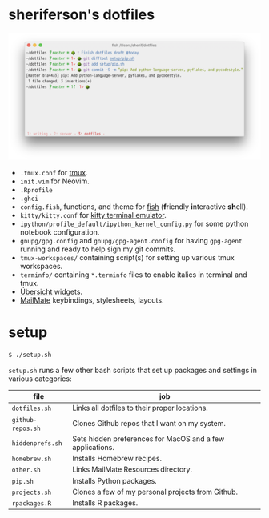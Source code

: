 # sheriferson's dotfiles

![](screenshot.png)

- `.tmux.conf` for [tmux](https://tmux.github.io/ "tmux").
- `init.vim` for Neovim.
- `.Rprofile`
- `.ghci`
- `config.fish`, functions, and theme for [fish](http://fishshell.com/ "fish shell") (**f**riendly **i**nteractive **sh**ell).
- `kitty/kitty.conf` for [kitty terminal emulator](https://github.com/kovidgoyal/kitty/ "kitty terminal emulator").
- `ipython/profile_default/ipython_kernel_config.py` for some python notebook configuration.
- `gnupg/gpg.config` and `gnupg/gpg-agent.config` for having `gpg-agent` running and ready to help sign my git commits.
- `tmux-workspaces/` containing script(s) for setting up various tmux workspaces.
- `terminfo/` containing `*.terminfo` files to enable italics in terminal and tmux.
- [Übersicht](http://tracesof.net/uebersicht/) widgets.
- [MailMate] keybindings, stylesheets, layouts.

[MailMate]: https://freron.com "MailMate IMAP email client"

# setup

```bash
$ ./setup.sh
```

`setup.sh` runs a few other bash scripts that set up packages and settings in various categories:

| file              | job                                                       |
|-------------------|-----------------------------------------------------------|
| `dotfiles.sh`     | Links all dotfiles to their proper locations.             |
| `github-repos.sh` | Clones Github repos that I want on my system.             |
| `hiddenprefs.sh`  | Sets hidden preferences for MacOS and a few applications. |
| `homebrew.sh`     | Installs Homebrew recipes.                                |
| `other.sh`        | Links MailMate Resources directory.                       |
| `pip.sh`          | Installs Python packages.                                 |
| `projects.sh`     | Clones a few of my personal projects from Github.         |
| `rpackages.R`     | Installs R packages.                                      |
